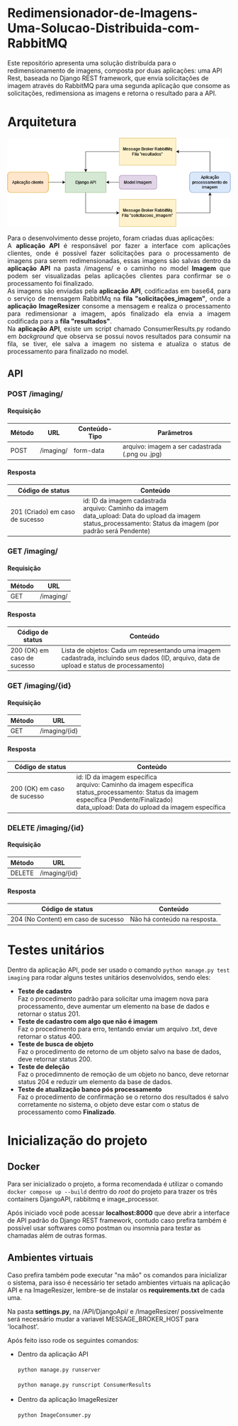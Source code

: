 # Redimensionador-de-Imagens-Uma-Solucao-Distribuida-com-RabbitMQ
Este repositório apresenta uma solução distribuída para o redimensionamento de imagens, composta por duas aplicações: uma API Rest, baseada no Django REST framework, que envia solicitações de imagem através do RabbitMQ para uma segunda aplicação que consome as solicitações, redimensiona as imagens e retorna o resultado para a API.

# Arquitetura

<p align="center">
  <img src="Arquitetura.png" />
</p>

<p align="justify">
Para o desenvolvimento desse projeto, foram criadas duas aplicações:<br>
A <b>aplicação API</b> é responsável por fazer a interface com aplicações clientes, onde é possivel fazer solicitações para o processamento de imagens para serem redimensionadas, essas imagens são salvas dentro da <b>aplicação API</b> na pasta /imagens/ e o caminho no model <b>Imagem</b> que podem ser visualizadas pelas aplicações clientes para confirmar se o processamento foi finalizado.<br>
As imagens são enviadas pela <b>aplicação API</b>, codificadas em base64, para o serviço de mensagem RabbitMq na <b>fila "solicitações_imagem"</b>, onde a <b>aplicação ImageResizer</b> consome a mensagem e realiza o processamento para redimensionar a imagem, após finalizado ela envia a imagem codificada para a <b>fila "resultados"</b>.<br>
Na <b>aplicação API</b>, existe um script chamado ConsumerResults.py rodando em <i>background</i> que observa se possui novos resultados para consumir na fila, se tiver, ele salva a imagem no sistema e atualiza o status de processamento para finalizado no model.<br>
</p>


## API

### **POST /imaging/**

#### Requisição
| Método | URL | Conteúdo-Tipo | Parâmetros |
| --- | --- | --- | --- |
| POST | /imaging/ | form-data | arquivo: imagem a ser cadastrada (.png ou .jpg) |

#### Resposta
| Código de status | Conteúdo |
| --- | --- |
| 201 (Criado) em caso de sucesso | id: ID da imagem cadastrada <br> arquivo: Caminho da imagem <br> data_upload: Data do upload da imagem <br> status_processamento: Status da imagem (por padrão será Pendente) |

### **GET /imaging/**

#### Requisição
| Método | URL |
| --- | --- |
| GET | /imaging/ |

#### Resposta

| Código de status | Conteúdo |
| --- | --- |
| 200 (OK) em caso de sucesso | Lista de objetos: Cada um representando uma imagem cadastrada, incluindo seus dados (ID, arquivo, data de upload e status de processamento) |

### **GET /imaging/{id}**

#### Requisição
| Método | URL |
| --- | --- |
| GET | /imaging/{id} |

#### Resposta

| Código de status | Conteúdo |
| --- | --- |
| 200 (OK) em caso de sucesso | id: ID da imagem específica <br> arquivo: Caminho da imagem específica <br> status_processamento: Status da imagem específica (Pendente/Finalizado) <br> data_upload: Data do upload da imagem específica |

### **DELETE /imaging/{id}**

#### Requisição
| Método | URL |
| --- | --- |
| DELETE | /imaging/{id} |

#### Resposta

| Código de status | Conteúdo |
| --- | --- |
| 204 (No Content) em caso de sucesso | Não há conteúdo na resposta. |

# Testes unitários

Dentro da aplicação API, pode ser usado o comando `python manage.py test imaging` para rodar alguns testes unitários desenvolvidos, sendo eles:

- **Teste de cadastro**<br>
Faz o procedimento padrão para solicitar uma imagem nova para processamento, deve aumentar um elemento na base de dados e retornar o status 201.
- **Teste de cadastro com algo que não é imagem**<br>
Faz o procedimento para erro, tentando enviar um arquivo .txt, deve retornar o status 400.
- **Teste de busca de objeto**<br>
Faz o procedimento de retorno de um objeto salvo na base de dados, deve retornar status 200.
- **Teste de deleção**<br>
Faz o procedimnento de remoção de um objeto no banco, deve retornar status 204 e reduzir um elemento da base de dados.
- **Teste de atualização banco pós processamento**<br>
Faz o procedimento de confirmação se o retorno dos resultados é salvo corretamente no sistema, o objeto deve estar com o status de processamento como **Finalizado**.



# Inicialização do projeto

## Docker
Para ser inicializado o projeto, a forma recomendada é utilizar o comando `docker compose up --build` dentro do *root* do projeto para trazer os três containers DjangoAPI, rabbitmq e image_processor.

Após iniciado você pode acessar **localhost:8000** que deve abrir a interface de API padrão do Django REST framework, contudo caso prefira também é possível usar softwares como postman ou insomnia para testar as chamadas além de outras formas.

## Ambientes virtuais

Caso prefira também pode executar "na mão" os comandos para inicializar o sistema, para isso é necessário ter setado ambientes virtuais na aplicação API e na ImageResizer, lembre-se de instalar os **requirements.txt** de cada uma.

Na pasta **settings.py**, na /API/DjangoApi/ e /ImageResizer/ possivelmente será necessário mudar a variavel MESSAGE_BROKER_HOST para 'localhost'.

Após feito isso rode os seguintes comandos:

- Dentro da aplicação API<br><br>
`python manage.py runserver`<br><br>
`python manage.py runscript ConsumerResults`<br><br>
- Dentro da aplicação ImageResizer<br><br>
`python ImageConsumer.py`<br><br>

